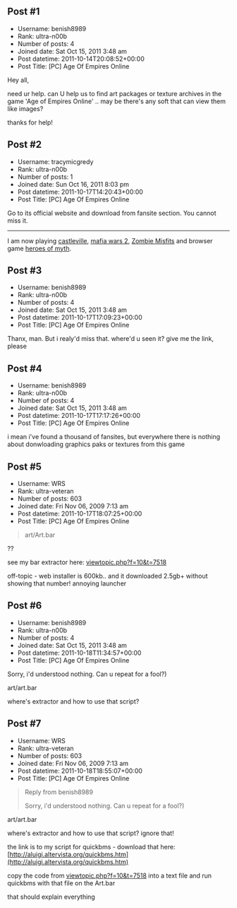 ## Post #1
- Username: benish8989
- Rank: ultra-n00b
- Number of posts: 4
- Joined date: Sat Oct 15, 2011 3:48 am
- Post datetime: 2011-10-14T20:08:52+00:00
- Post Title: [PC] Age Of Empires Online

Hey all,

need ur help. can U help us to find art packages or texture archives in the game 'Age of Empires Online' ..
may be there's any soft that can view them like images?

thanks for help!
## Post #2
- Username: tracymicgredy
- Rank: ultra-n00b
- Number of posts: 1
- Joined date: Sun Oct 16, 2011 8:03 pm
- Post datetime: 2011-10-17T14:20:43+00:00
- Post Title: [PC] Age Of Empires Online

Go to its official website and download from fansite section. You cannot miss it.


____________________

I am now playing [castleville](http://www.dotmmo.com/castleville-5062.html), [mafia wars 2](http://www.dotmmo.com/mafia-wars-2-5097.html), [Zombie Misfits](http://www.dotmmo.com/zombie-misfits-5394.html) and browser game [heroes of myth](http://www.dotmmo.com/heroes-of-myth-5282.html).
## Post #3
- Username: benish8989
- Rank: ultra-n00b
- Number of posts: 4
- Joined date: Sat Oct 15, 2011 3:48 am
- Post datetime: 2011-10-17T17:09:23+00:00
- Post Title: [PC] Age Of Empires Online

Thanx, man. But i realy'd miss that. where'd u seen it? give me the link, please
## Post #4
- Username: benish8989
- Rank: ultra-n00b
- Number of posts: 4
- Joined date: Sat Oct 15, 2011 3:48 am
- Post datetime: 2011-10-17T17:17:26+00:00
- Post Title: [PC] Age Of Empires Online

i mean i've found a thousand of fansites, but everywhere there is nothing about donwloading graphics paks or textures from this game
## Post #5
- Username: WRS
- Rank: ultra-veteran
- Number of posts: 603
- Joined date: Fri Nov 06, 2009 7:13 am
- Post datetime: 2011-10-17T18:07:25+00:00
- Post Title: [PC] Age Of Empires Online

> art/Art.bar

??

see my bar extractor here: [viewtopic.php?f=10&t=7518](http://forum.xentax.com/viewtopic.php?f=10&t=7518)

off-topic - web installer is 600kb.. and it downloaded 2.5gb+ without showing that number! annoying launcher
## Post #6
- Username: benish8989
- Rank: ultra-n00b
- Number of posts: 4
- Joined date: Sat Oct 15, 2011 3:48 am
- Post datetime: 2011-10-18T11:34:57+00:00
- Post Title: [PC] Age Of Empires Online

Sorry, i'd understood nothing. 
Can u repeat for a fool?)

art/art.bar 

where's extractor and how to use that script?
## Post #7
- Username: WRS
- Rank: ultra-veteran
- Number of posts: 603
- Joined date: Fri Nov 06, 2009 7:13 am
- Post datetime: 2011-10-18T18:55:07+00:00
- Post Title: [PC] Age Of Empires Online

> Reply from benish8989
>
> Sorry, i'd understood nothing. 
Can u repeat for a fool?)

art/art.bar 

where's extractor and how to use that script?
  ignore that!

the link is to my script for quickbms - download that here: [http://aluigi.altervista.org/quickbms.htm](http://aluigi.altervista.org/quickbms.htm)

copy the code from [viewtopic.php?f=10&t=7518](http://forum.xentax.com/viewtopic.php?f=10&t=7518) into a text file and run quickbms with that file on the Art.bar

that should explain everything
